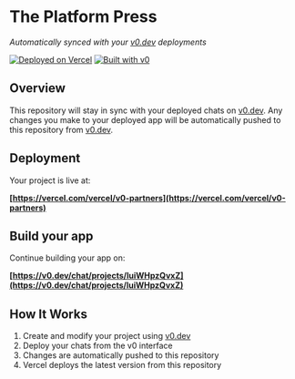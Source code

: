 # The Platform Press

_Automatically synced with your [v0.dev](https://v0.dev) deployments_

[![Deployed on Vercel](https://img.shields.io/badge/Deployed%20on-Vercel-black?style=for-the-badge&logo=vercel)](https://vercel.com/vercel/v0-partners)
[![Built with v0](https://img.shields.io/badge/Built%20with-v0.dev-black?style=for-the-badge)](https://v0.dev/chat/projects/luiWHpzQvxZ)

## Overview

This repository will stay in sync with your deployed chats on [v0.dev](https://v0.dev).
Any changes you make to your deployed app will be automatically pushed to this repository from [v0.dev](https://v0.dev).

## Deployment

Your project is live at:

**[https://vercel.com/vercel/v0-partners](https://vercel.com/vercel/v0-partners)**

## Build your app

Continue building your app on:

**[https://v0.dev/chat/projects/luiWHpzQvxZ](https://v0.dev/chat/projects/luiWHpzQvxZ)**

## How It Works

1. Create and modify your project using [v0.dev](https://v0.dev)
2. Deploy your chats from the v0 interface
3. Changes are automatically pushed to this repository
4. Vercel deploys the latest version from this repository
